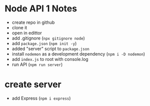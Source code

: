 # Node API 1 Notes
- create repo in github
- clone it
- open in edittor
- add .gitignore (`npx gitignore node`)
- add `package.json` (`npm init -y`)
- added "server" script to `package.json`
- install `nodemon` as a development dependency (`npm i -D nodemon`)
- add `index.js` to root with console.log
- run API (`npm run server`)

# create server
- add Express (`npm i express`)